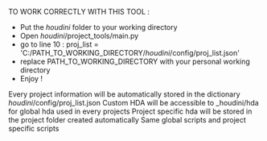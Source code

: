 TO WORK CORRECTLY WITH THIS TOOL :

- Put the _houdini_ folder to your working directory
- Open _houdini_/project_tools/main.py
- go to line 10 : proj_list = 'C:/PATH_TO_WORKING_DIRECTORY/_houdini_/config/proj_list.json'
- replace PATH_TO_WORKING_DIRECTORY with your personal working directory
- Enjoy !


Every project information will be automatically stored in the dictionary _houdini_/config/proj_list.json
Custom HDA will be accessible to _houdini/hda for global hda used in every projects
Project specific hda will be stored in the project folder created automatically
Same global scripts and project specific scripts
